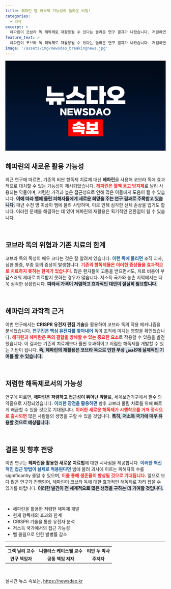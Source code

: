 ```yaml
---
title: 헤파린 뱀 해독제 가능성의 놀라운 비밀!
categories:
  - 의학
excerpt: >
  헤파린이 코브라 독 해독제로 재활용될 수 있다는 놀라운 연구 결과가 나왔습니다. 저렴하면서도 효과적인 이 치료법은 뱀물림으로 인한 심각한 조직 괴사를 막고 생존율을 높일 수 있는 잠재력을 지니고 있습니다!
feature_text: >
  헤파린이 코브라 독 해독제로 재활용될 수 있다는 놀라운 연구 결과가 나왔습니다. 저렴하면서도 효과적인 이 치료법은 뱀물림으로 인한 심각한 조직 괴사를 막고 생존율을 높일 수 있는 잠재력을 지니고 있습니다!
image: '/assets/img/newsdao_breakingnews.jpg'
---
```


<p><img src="/assets/img/newsdao_breakingnews.jpg" alt="ontimetimes 속보" /></p>

<h2 data-ke-size="size26">헤파린의 새로운 활용 가능성</h2>

<p data-ke-size="size16">최근 연구에 따르면, 기존의 비싼 항독제 치료제 대신 <b>헤파린</b>을 사용해 코브라 독에 효과적으로 대처할 수 있는 가능성이 제시되었습니다. <b><span style="color: #ee2323;">헤파린은 혈액 응고 방지제</span></b>로 널리 사용되는 약물이며, 저렴한 가격과 높은 접근성으로 인해 많은 이들에게 도움이 될 수 있습니다. <b><span style="background-color: #21538527;">이에 따라 뱀에 물린 피해자들에게 새로운 희망을 주는 연구 결과로 주목받고 있습니다.</span></b> 매년 수천 명 이상이 뱀에 물려 사망하며, 이로 인해 심각한 신체 손상을 입기도 합니다. 이러한 문제를 해결하는 데 있어 헤파린의 재활용은 획기적인 전환점이 될 수 있습니다.</p>

<p data-ke-size="size16">&nbsp;</p>

<h2 data-ke-size="size26">코브라 독의 위협과 기존 치료의 한계</h2>

<p data-ke-size="size16">코브라 독의 독성이 매우 크다는 것은 잘 알려져 있습니다. <b><span style="color: #1a5490;">이런 독에 물리면</span></b> 조직 괴사, 심한 통증, 부종 등의 증상이 발생합니다. <b><span style="color: #ee2323;">기존의 항독제들은 이러한 증상들을 효과적으로 치료하지 못하는 한계가 있습니다.</span></b> 많은 환자들이 고통을 받으면서도, 치료 비용이 부담스러워 제대로 치료받지 못하는 경우가 많습니다. 저소득 국가와 농촌 지역에서는 더욱 심각한 상황입니다. <b><span style="background-color: #21538527;">따라서 가격이 저렴하고 효과적인 대안이 절실히 필요합니다.</span></b></p>

<p data-ke-size="size16">&nbsp;</p>

<h2 data-ke-size="size26">헤파린의 과학적 근거</h2>

<p data-ke-size="size16">이번 연구에서는 <b>CRISPR 유전자 편집 기술</b>을 활용하여 코브라 독의 작용 메커니즘을 분석했습니다. <b><span style="color: #1a5490;">연구진은 핵심 유전자를 찾아내어</span></b> 독이 조직에 미치는 영향을 확인했습니다. <b><span style="color: #ee2323;">헤파린과 헤파란은 독의 결합을 방해할 수 있는 중요한 요소</span></b>로 작용할 수 있음을 발견했습니다. 이 결과는 기존의 치료제보다 훨씬 효과적이고 저렴한 해독제를 개발할 수 있는 기반이 됩니다. <b><span style="background-color: #21538527;">즉, 헤파린의 재활용은 코브라 독으로 인한 부상 کاهش에 실제적인 기여를 할 수 있습니다.</span></b></p>

<p data-ke-size="size16">&nbsp;</p>

<h2 data-ke-size="size26">저렴한 해독제로서의 가능성</h2>

<p data-ke-size="size16">연구에 따르면, <b>헤파린은 저렴하고 접근성이 뛰어난 약물</b>로, 세계보건기구에서 필수 의약품으로 지정되었습니다. <b><span style="color: #1a5490;">이러한 장점을 활용하면</span></b> 향후 코브라 물림 치료를 위해 빠르게 배급할 수 있을 것으로 기대됩니다. <b><span style="color: #ee2323;">이러한 새로운 해독제가 시행착오를 거쳐 정식으로 출시되면</span></b> 많은 사람들의 생명을 구할 수 있을 것입니다. <b><span style="background-color: #21538527;">특히, 저소득 국가에 매우 유용할 것으로 예상됩니다.</span></b></p>

<p data-ke-size="size16">&nbsp;</p>

<h2 data-ke-size="size26">결론 및 향후 전망</h2>

<p data-ke-size="size16">이번 연구는 <b>헤파린을 활용한 새로운 치료법</b>에 대한 시사점을 제공합니다. <b><span style="color: #1a5490;">이러한 혁신적인 접근 방법이 실제로 적용된다면</span></b> 뱀에 물려 괴사에 이르는 피해자의 수를 significantly 줄일 수 있으며, <b><span style="color: #ee2323;">이를 통해 생존율이 향상될 것으로 기대됩니다.</span></b> 앞으로 보다 많은 연구가 진행되어, 헤파린이 코브라 독에 대한 효과적인 해독제로 자리 잡을 수 있기를 바랍니다. <b><span style="background-color: #21538527;">이러한 발견이 전 세계적으로 많은 생명을 구하는 데 기여할 것입니다.</span></b></p>

<p data-ke-size="size16">&nbsp;</p>

<ul>
    <li>헤파린을 활용한 저렴한 해독제 개발</li>
    <li>현재 항독제의 효과와 한계</li>
    <li>CRISPR 기술을 통한 유전자 분석</li>
    <li>저소득 국가에서의 접근 가능성</li>
    <li>뱀 물림으로 인한 발병률 감소</li>
</ul>

<hr>

<table style="width: 100%;">
    <tr>
        <td style="text-align: center; height: 17px;"><b>그렉 닐리 교수</b></td>
        <td style="text-align: center; height: 17px;"><b>니콜라스 케이스웰 교수</b></td>
        <td style="text-align: center; height: 17px;"><b>티안 두 박사</b></td>
    </tr>
    <tr>
        <td style="text-align: center; height: 17px;"><b>연구 책임자</b></td>
        <td style="text-align: center; height: 17px;"><b>공동 책임 저자</b></td>
        <td style="text-align: center; height: 17px;"><b>주저자</b></td>
    </tr>
</table>

<p data-ke-size="size16">&nbsp;</p>
실시간 뉴스 속보는, <a href="https://newsdao.kr" rel="dofollow">https://newsdao.kr</a>


